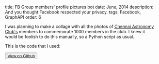 title: FB Group members' profile pictures bot
date: June, 2014
description: And you thought Facebook respected your privacy.
tags: Facebook, GraphAPI
order: 6

I was planning to make a collage with all the photos of [Chennai Astronomy Club's](http://chennaiastronomyclub.org) members to commemorate 1000 members in the club. I knew it would be foolish to do this manually, so a Python script as usual.

This is the code that I used:

<button type="button" class="btn btn-info ">[View on Github](http://github.com/astronomersiva/Facebook-analysers/)</button>

<script src="https://gist.github.com/astronomersiva/1b046b4247aa55910e57.js"></script> 